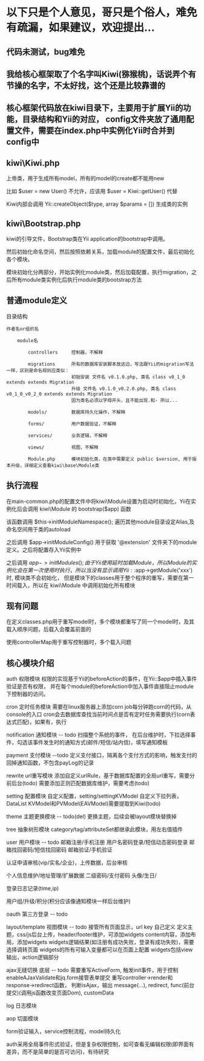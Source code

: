 以下只是个人意见，哥只是个俗人，难免有疏漏，如果建议，欢迎提出...
===

代码未测试，bug难免
---

我给核心框架取了个名字叫Kiwi(猕猴桃)，话说弄个有节操的名字，不太好找，这个还是比较靠谱的
---

核心框架代码放在kiwi目录下，主要用于扩展Yii的功能，目录结构和Yii的对应，
config文件夹放了通用配置文件，需要在index.php中实例化Yii时合并到config中
---

kiwi\Kiwi.php
---
上帝类，用于生成所有model，所有的model的create都不能用new

比如 $user = new User() 不允许，应该用 $user = Kiwi::getUser() 代替

Kiwi内部会调用 Yii::createObject($type, array $params = []) 生成类的实例


kiwi\Bootstrap.php
---
kiwi的引导文件，Bootstrap类在Yii application的bootstrap中调用。

然后初始化命名空间，然后按照依赖关系，加载module的配置文件，最后初始化各个模块。

模块初始化分两部分，开始实例化module类，然后加载配置，执行migration，之后所有module类实例化后执行module类的bootstrap方法


普通module定义
---
目录结构

    作者名or组织名

        module名

            controllers     控制器，不解释

            migrations      所有的数据库安装脚本放这边，写法跟Yii的migration写法一样，区别是命名规则应类似：
                            初始安装 文件名 v0.1.0.php, 类名 class v0_1_0 extends extends Migration
                            升级 文件名 v0.1.0_v0.2.0.php, 类名 class v0_1_0_v0_2_0 extends extends Migration
                            因为类名必须以字母开头，且不能出现.和- 所以...

            models/         数据库持久化操作，不解释

            forms/          用户数据验证，不解释

            services/       业务逻辑，不解释

            views/          视图，不解释

            Module.php      模块初始化类，在类中需要定义 public $version, 用于版本升级，详细定义查看kiwi\base\Module类

执行流程
---
在main-common.php的配置文件中将kiwi\Module设置为启动时初始化，Yii在实例化后会调用 kiwi\Module 的 bootstrap($app) 函数

该函数调用 $this->initModuleNamespace(); 遍历其他module目录设定Alias,及命名空间用于类的autoload

之后调用 $app->initModuleConfig() 用于获取 '@extension' 文件夹下的module定义。之后将配置存入Yii实例中

之后调用 $app->initModules(); 由于Yii使用延时加载Module，所以Module的实例化会在第一次使用时执行，
所以当没有显示调用 Yii::$app->getModule('xxx') 时, 模块类不会初始化，
但是模块下的classes用于整个程序的重写，需要在第一时间载入，所以在 kiwi\Module 中调用初始化所有模块


现有问题
---
在定义classes.php用于重写model时，多个模块都重写了同一个model时，及其载入顺序问题，后载入会覆盖前面的

使用controllerMap用于重写控制器时，多个载入问题

核心模块介绍
---
auth 权限模块
权限的实现基于Yii的beforeAction的事件，在Yii::$app中插入事件验证是否有权限，
并在每个module的beforeAction中加入事件直接阻止module下控制器的访问。

cron 定时任务模块
需要在linux服务器上添加corn job每分钟跑corn的代码，从console的入口
cron会去数据库查找当前时间点是否有定时任务需要执行(corn表达式匹配)，如果有，执行

notification 通知模块 -- todo
扫描整个系统的事件，
在后台维护时，下拉选择事件，勾选该事件发生时的通知方式(邮件/短信/站内信)，填写通知模板

payment 支付模块 --todo
定义支付接口，隔离各个支付方式的影响，触发支付的回掉通知函数，不包含payLog的记录

rewrite url重写模块
添加自定义urlRule，基于数据库配置的全局url重写，需要分前后台(todo)
需要添加正则匹配数据库维护，需要考虑(todo)

setting 配置模块
自定义配置，setting/settingKVModel
自定义下拉列表， DataList
KVModel和PVModel(EAVModel)需要提取到Kiwi(todo)

theme 主题更换模块 -- todo(del)
更换主题，后续会被layout模块替换掉

tree 抽象树形模块
category/tag/attributeSet都继承此模块，用左右值插件

user 用户模块 -- todo
邮箱注册/手机注册
用户名密码登录/短信动态密码登录
邮箱找回密码/短信找回密码
邮箱验证/手机验证

认证申请审核(vip/实名/企业)，上传数据，后台审核

个人信息维护/地址管理/扩展数据
二级密码/支付密码
头像/生日/

登录日志记录(time,ip)

用户组/升级/积分(积分应该像通知模块一样后台维护)

oauth 第三方登录 -- todo

layout/template 视图模块 -- todo
接管所有页面显示，url key 自己定义
定义主题，css/js后台上传，header/footer维护，可添加widgets
content内容，添加布局，添加widgets
widgets逻辑结果(如注册有成功失败，登录有成功失败)，需要选择调转页面
widgets的所有可输入变量都可以在页面上配置
widgets包括view输出，action逻辑部分

ajax无缝切换 底层 -- todo
需要重写ActiveForm, 触发init事件，用于控制enableAJaxValidate和jq.form接管表单提交
重写controller->render和response->redirect函数，
判断isAjax，输出 message(...), redirect, func(前台提交)(调用js函数改变页面Dom), customData

log 日志模块

aop 切面模块

form验证输入，service控制流程，model持久化

auth采用全局事件形式验证，但是复杂权限控制，如可查看无编辑权限(即界面有差异，而不是简单的是否可访问)，有待研究